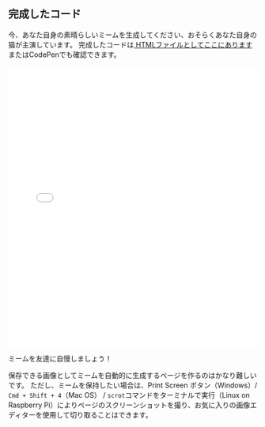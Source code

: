 ## 完成したコード

今、あなた自身の素晴らしいミームを生成してください、おそらくあなた自身の猫が主演しています。 完成したコードは[ HTMLファイルとしてここにあります](resources/index.html)またはCodePenでも確認できます。 

<iframe height='567' scrolling='no' title='猫ミームジェネレータ' src='//codepen.io/Translation_RPF/embed/oNjXjMz/?height=567&theme-id=0&default-tab=js,result&embed-version=2' frameborder='no' allowtransparency='true' allowfullscreen='true' style='width: 100%;' mark="crwd-mark">See the Pen <a href='https://codepen.io/Translation_RPF/pen/oNjXjMz/'>Cat Meme Generator</a> by Laura Sach (<a href='https://codepen.io/rpflaura'>@rpflaura</a>) on <a href='https://codepen.io'>CodePen</a>.
</iframe>

ミームを友達に自慢しましょう！

保存できる画像としてミームを自動的に生成するページを作るのはかなり難しいです。 ただし、ミームを保持したい場合は、Print Screen ボタン（Windows）/ `Cmd + Shift + 4`（Mac OS） / ` scrot `コマンドをターミナルで実行（Linux on Raspberry Pi）によりページのスクリーンショットを撮り、お気に入りの画像エディターを使用して切り取ることはできます。
